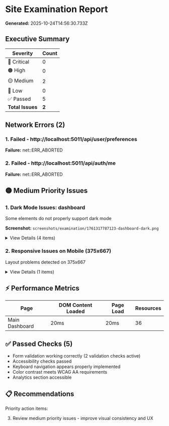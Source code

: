 # Site Examination Report

**Generated:** 2025-10-24T14:56:30.733Z

## Executive Summary

| Severity | Count |
|----------|-------|
| 🔴 Critical | 0 |
| 🟠 High | 0 |
| 🟡 Medium | 2 |
| 🔵 Low | 0 |
| ✅ Passed | 5 |
| **Total Issues** | **2** |

## Network Errors (2)

### 1. Failed - http://localhost:5011/api/user/preferences

**Failure:** net::ERR_ABORTED

### 2. Failed - http://localhost:5011/api/auth/me

**Failure:** net::ERR_ABORTED

## 🟡 Medium Priority Issues

### 1. Dark Mode Issues: dashboard

Some elements do not properly support dark mode

**Screenshot:** `screenshots/examination/1761317787123-dashboard-dark.png`

<details>
<summary>View Details (4 items)</summary>

- {
  "issue": "Black text in dark mode",
  "element": "BODY",
  "text": "Portfolio AnalyticsLoading..."
}
- {
  "issue": "Black text in dark mode",
  "element": "DIV",
  "text": "Portfolio AnalyticsLoading..."
}
- {
  "issue": "Black text in dark mode",
  "element": "DIV.min-h-screen",
  "text": "Portfolio AnalyticsLoading..."
}
- {
  "issue": "Black text in dark mode",
  "element": "DIV.text-center",
  "text": "Portfolio AnalyticsLoading..."
}

</details>

### 2. Responsive Issues on Mobile (375x667)

Layout problems detected on 375x667

<details>
<summary>View Details (1 items)</summary>

- {
  "issue": "Element extends beyond viewport",
  "element": "DIV.flex",
  "right": 413.828125,
  "viewportWidth": 375
}

</details>

## ⚡ Performance Metrics

| Page | DOM Content Loaded | Page Load | Resources |
|------|-------------------|-----------|----------|
| Main Dashboard | 20ms | 20ms | 36 |

## ✅ Passed Checks (5)

- Form validation working correctly (2 validation checks active)
- Accessibility checks passed
- Keyboard navigation appears properly implemented
- Color contrast meets WCAG AA requirements
- Analytics section accessible

## 📋 Recommendations

Priority action items:

3. Review medium priority issues - improve visual consistency and UX
